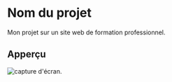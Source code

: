 # Nom du projet 

Mon projet sur un site web de formation professionnel.

## Apperçu

![capture d'écran](./image/Capture.png).

